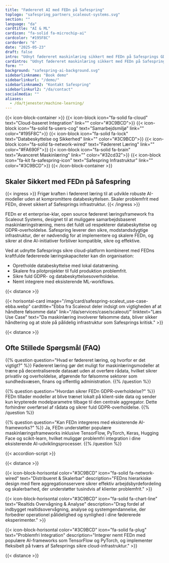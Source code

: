 ```yaml
---
title: "Fødereret AI med FEDn på Safespring"
toplogo: "safespring_partners_scaleout-systems.svg"
section: ""
language: "da"
cardtitle: "AI & ML"
cardicon: "fa-solid fa-microchip-ai"
cardcolor: "#195F8C"
cardorder: "6"
date: "2025-05-23"
draft: false
intro: "Udnyt fødereret maskinlæring sikkert med FEDn på Safesprings GDPR-kompatible cloud-infrastruktur."
cardintro: "Udnyt fødereret maskinlæring sikkert med FEDn på Safespring"
form: ""
background: "safespring-ai-background.svg"
sidebarlinkname: "Book demo"
sidebarlinkurl: "/demo/"
sidebarlinkname2: "Kontakt Safespring"
sidebarlinkurl2: "/da/contact"
socialmedia: ""
aliases:
  - /da/tjenester/machine-learning/
---
```


{{< icon-block-container >}}
{{< icon-block icon="fa-solid fa-cloud" text="Cloud-baseret Integration" link="" color="#3C9BCD">}}
{{< icon-block icon="fa-solid fa-users-cog" text="Samarbejdsmiljø" link="" color="#195F8C">}}
{{< icon-block icon="fa-solid fa-lock" text="Databeskyttelse og Sikkerhed" link="" color="#3C9BCD">}}
{{< icon-block icon="fa-solid fa-network-wired" text="Fødereret Læring" link="" color="#FA690F">}}
{{< icon-block icon="fa-solid fa-brain" text="Avanceret Maskinlæring" link="" color="#32cd32">}}
{{< icon-block icon="fa-kit fa-safespring-icon" text="Safespring Infrastruktur" link="" color="#3C9BCD">}}
{{< /icon-block-container >}}

## Skaler Sikkert med FEDn på Safespring

{{< ingress >}}
Frigør kraften i fødereret læring til at udvikle robuste AI-modeller uden at kompromittere databeskyttelsen. Skaler problemfrit med FEDn, drevet sikkert af Safesprings infrastruktur.
{{< /ingress >}}

FEDn er et enterprise-klar, open source fødereret læringsframework fra Scaleout Systems, designet til at muliggøre samarbejdsbaseret maskinlæringstræning, mens det fuldt ud respekterer databeskyttelse og GDPR-overholdelse. Safespring leverer den sikre, modstandsdygtige infrastruktur, der er nødvendig for at implementere og skalere FEDn, og sikrer at dine AI-initiativer forbliver kompatible, sikre og effektive.

Ved at udnytte Safesprings sikre cloud-platform kombineret med FEDns kraftfulde fødererede læringskapaciteter kan din organisation:

- Opretholde databeskyttelse med lokal datatræning.
- Skalere fra pilotprojekter til fuld produktion problemfrit.
- Sikre fuld GDPR- og databeskyttelsesoverholdelse.
- Nemt integrere med eksisterende ML-workflows.

{{< distance >}}

{{< horisontal-card
    image="/img/card/safespring-scaleut_use-case-ebba.webp"
    cardtitle="Ebba fra Scaleout deler indsigt om vigtigheden af at håndtere følsomme data"
    link="/da/services/case/scaleout/"
    linktext="Læs Use Case"
    text="Da maskinlæring involverer følsomme data, bliver sikker håndtering og at stole på pålidelig infrastruktur som Safesprings kritisk." >}}

{{< distance >}}

## Ofte Stillede Spørgsmål (FAQ)

{{% question question="Hvad er fødereret læring, og hvorfor er det vigtigt?" %}}
Fødereret læring gør det muligt for maskinlæringsmodeller at træne på decentraliserede datasæt uden at overføre rådata, hvilket sikrer privatliv og overholdelse, afgørende for følsomme sektorer som sundhedsvæsen, finans og offentlig administration.
{{% /question %}}

{{% question question="Hvordan sikrer FEDn GDPR-overholdelse?" %}}
FEDn tillader modeller at blive trænet lokalt på klient-side data og sender kun krypterede modelparametre tilbage til den centrale aggregator. Dette forhindrer overførsel af rådata og sikrer fuld GDPR-overholdelse.
{{% /question %}}

{{% question question="Kan FEDn integreres med eksisterende AI-frameworks?" %}}
Ja, FEDn understøtter populære maskinlæringsframeworks inklusive TensorFlow, PyTorch, Keras, Hugging Face og scikit-learn, hvilket muliggør problemfri integration i dine eksisterende AI-udviklingsprocesser.
{{% /question %}}

{{< accordion-script >}}

{{< distance >}}

{{< icon-block-horisontal color="#3C9BCD" icon="fa-solid fa-network-wired" text="Distribueret & Skalerbar" description="FEDns hierarkiske design med flere aggregationsservere sikrer effektiv arbejdsbyrdefordeling og skalerbarhed, der understøtter tusindvis af klienter problemfrit." >}}

{{< icon-block-horisontal color="#3C9BCD" icon="fa-solid fa-chart-line" text="Realtids Overvågning & Analyse" description="Drag fordel af indbygget realtidsovervågning, analyse og systemgendannelse, der forbedrer operationel pålidelighed og synlighed i dine fødererede eksperimenter." >}}

{{< icon-block-horisontal color="#3C9BCD" icon="fa-solid fa-plug" text="Problemfri Integration" description="Integrer nemt FEDn med populære AI-frameworks som TensorFlow og PyTorch, og implementer fleksibelt på tværs af Safesprings sikre cloud-infrastruktur." >}}

{{< distance >}}
